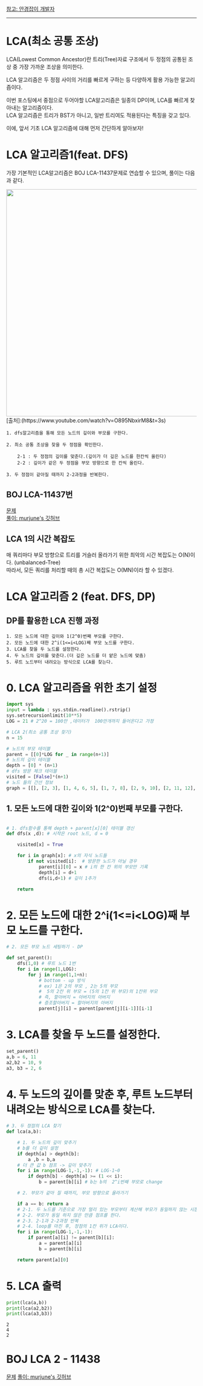 [참고: 안경잡이 개발자](https://blog.naver.com/PostView.naver?blogId=ndb796&logNo=221282478466)    

---
# LCA(최소 공통 조상)

LCA(Lowest Common Ancestor)란 트리(Tree)자료 구조에서 두 정점의 공통된 조상 중 가장 가까운 조상을 의미한다.  

LCA 알고리즘은 두 정점 사이의 거리를 빠르게 구하는 등 다양하게 활용 가능한 알고리즘이다.  

이번 포스팅에서 중점으로 두어야할 LCA알고리즘은 일종의 DP이며, LCA를 빠르게 찾아내는 알고리즘이다.  
LCA 알고리즘은 트리가 BST가 아니고, 일반 트리여도 적용된다는 특징을 갖고 있다.

이에, 앞서 기초 LCA 알고리즘에 대해 먼저 간단하게 알아보자!

# LCA 알고리즘1(feat. DFS)

가장 기본적인 LCA알고리즘은 BOJ LCA-11437문제로 연습할 수 있으며, 풀이는 다음과 같다.

<img width = "600" src = "img1.png">
[출처]:(https://www.youtube.com/watch?v=O895NbxirM8&t=3s)

```
1. dfs알고리즘을 통해 모든 노드의 깊이와 부모를 구한다.  

2. 최소 공통 조상을 찾을 두 정점을 확인한다.

    2-1 : 두 정점의 깊이를 맞춘다.(깊이가 더 깊은 노드를 한칸씩 올린다)
    2-2 : 깊이가 같은 두 정점을 부모 방향으로 한 칸씩 올린다.  
    
3. 두 정점이 같아질 때까지 2-2과정을 반복한다.
```

## BOJ LCA-11437번

[문제](https://www.acmicpc.net/problem/11437)  
[풀이: murjune's 깃허브](https://github.com/murjune/today_junelog/blob/main/algorithm/LCA/lca_1.md)  

## LCA 1의 시간 복잡도

매 쿼리마다 부모 방향으로 트리를 거슬러 올라가기 위한 최악의 시간 복잡도는 O(N)이다. (unbalanced-Tree)  
따라서, 모든 쿼리를 처리할 때의 총 시간 복잡도는  O(MN)이라 할 수 있겠다.

# LCA 알고리즘 2 (feat. DFS, DP)

## DP를 활용한 LCA 진행 과정

```
1. 모든 노드에 대한 깊이와 1(2^0)번째 부모를 구한다.
2. 모든 노드에 대한 2^i(1<=i<LOG)째 부모 노드를 구한다.  
3. LCA를 찾을 두 노드를 설정한다.
4. 두 노드의 깊이를 맞춘다.(더 깊은 노드를 더 얕은 노드에 맞춤)
5. 루트 노드부터 내려오는 방식으로 LCA를 찾는다.
```

# 0. LCA 알고리즘을 위한 초기 설정


```python
import sys
input = lambda : sys.stdin.readline().rstrip()
sys.setrecursionlimit(10**5)
LOG = 21 # 2^20 = 100만 ,데이터가  100만개까지 들어온다고 가정

# LCA 2(최소 공통 조상 찾기)
n = 15

# 노드의 부모 테이블
parent = [[0]*LOG for _ in range(n+1)]
# 노드의 깊이 테이블
depth = [0] * (n+1)
# dfs 방문 체크 테이블
visited = [False]*(n+1)
# 노드 들의 간선 정보
graph = [[], [2, 3], [1, 4, 6, 5], [1, 7, 8], [2, 9, 10], [2, 11, 12], [2], [3, 13, 14], [3], [4], [4], [5, 15], [5], [7], [7], [11]]

```

## 1. 모든 노드에 대한 깊이와 1(2^0)번째 부모를 구한다.


```python

# 1. dfs함수를 통해 depth + parent[x][0] 테이블 갱신
def dfs(x ,d): # 시작은 root 노드, d = 0

    visited[x] = True

    for i in graph[x]: # x의 자식 노드들
        if not visited[i]:  # 방문한 노드가 아닐 경우
            parent[i][0] = x # i의 한 칸 위의 부모만 기록
            depth[i] = d+1
            dfs(i,d+1) # 깊이 1추가

    return
```

# 2. 모든 노드에 대한 2^i(1<=i<LOG)째 부모 노드를 구한다. 


```python
# 2. 모든 부모 노드 세팅하기 - DP

def set_parent():
    dfs(1,0) # 루트 노드 1번
    for i in range(1,LOG):
        for j in range(1,1+n):
            # bottom - up 방식
            # ex) 1은 2의 부모 , 2는 5의 부모
            #  5의 2칸 위 부모 = (5의 1칸 위 부모)의 1칸위 부모
            # 즉, 할아버지 = 아버지의 아버지
            # 증조할아버지 = 할아버지의 아버지
            parent[j][i] = parent[parent[j][i-1]][i-1]
```

# 3. LCA를 찾을 두 노드를 설정한다.


```python
set_parent()
a,b = 6, 11
a2,b2 = 10, 9
a3, b3 = 2, 6
```

# 4. 두 노드의 깊이를 맞춘 후, 루트 노드부터 내려오는 방식으로 LCA를 찾는다.


```python
# 3. 두 정점의 LCA 찾기
def lca(a,b):

    # 1. 두 노드의 깊이 맞추기
    # b를 더 깊이 설정
    if depth[a] > depth[b]:
        a ,b = b,a
    # 더 큰 값 b 점프 -> 깊이 맞추기
    for i in range(LOG-1,-1,-1): # LOG-1~0
        if depth[b] - depth[a] >= (1 << i):
            b = parent[b][i] # b는 b의  2^i번째 부모로 change

    # 2. 부모가 같아 질 때까지, 부모 방향으로 올라가기

    if a == b: return a
    # 2-1. 두 노드를 기준으로 가장 멀리 있는 부모부터 계산해 부모가 동일하지 않는 시점을 찾는다.
    # 2-2. 부모가 동일 하지 않은 만큼 점프를 한다.
    # 2-3. 2-1과 2-2과정 반복
    # 2-4. loop를 마친 후, 정점의 1칸 위가 LCA이다.
    for i in range(LOG-1,-1,-1):
        if parent[a][i] != parent[b][i]:
            a = parent[a][i]
            b = parent[b][i]

    return parent[a][0]

```

# 5. LCA 출력


```python
print(lca(a,b))
print(lca(a2,b2))
print(lca(a3,b3))
```

    2
    4
    2


# BOJ LCA 2 - 11438
[문제](https://www.acmicpc.net/problem/11438)
[풀이: murjune's 깃허브](https://github.com/murjune/today_junelog/blob/main/algorithm/LCA/lca_2.md)

